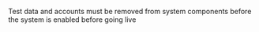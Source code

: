 Test data and accounts must be removed from system components before the system is enabled before going live